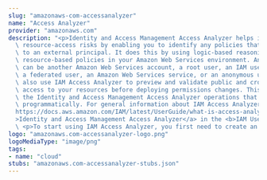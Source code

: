 ```yaml
---
slug: "amazonaws-com-accessanalyzer"
name: "Access Analyzer"
provider: "amazonaws.com"
description: "<p>Identity and Access Management Access Analyzer helps identify potential\
  \ resource-access risks by enabling you to identify any policies that grant access\
  \ to an external principal. It does this by using logic-based reasoning to analyze\
  \ resource-based policies in your Amazon Web Services environment. An external principal\
  \ can be another Amazon Web Services account, a root user, an IAM user or role,\
  \ a federated user, an Amazon Web Services service, or an anonymous user. You can\
  \ also use IAM Access Analyzer to preview and validate public and cross-account\
  \ access to your resources before deploying permissions changes. This guide describes\
  \ the Identity and Access Management Access Analyzer operations that you can call\
  \ programmatically. For general information about IAM Access Analyzer, see <a href=\"\
  https://docs.aws.amazon.com/IAM/latest/UserGuide/what-is-access-analyzer.html\"\
  >Identity and Access Management Access Analyzer</a> in the <b>IAM User Guide</b>.</p>\
  \ <p>To start using IAM Access Analyzer, you first need to create an analyzer.</p>"
logo: "amazonaws.com-accessanalyzer-logo.png"
logoMediaType: "image/png"
tags:
- name: "cloud"
stubs: "amazonaws.com-accessanalyzer-stubs.json"
---
```

